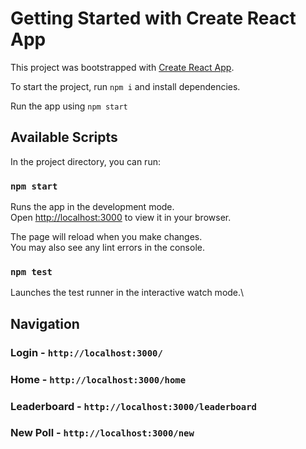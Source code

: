 # Getting Started with Create React App

This project was bootstrapped with [Create React App](https://github.com/facebook/create-react-app).

To start the project, run `npm i` and install dependencies.

Run the app using `npm start`

## Available Scripts

In the project directory, you can run:

### `npm start`

Runs the app in the development mode.\
Open [http://localhost:3000](http://localhost:3000) to view it in your browser.

The page will reload when you make changes.\
You may also see any lint errors in the console.

### `npm test`

Launches the test runner in the interactive watch mode.\

## Navigation

### Login - `http://localhost:3000/`

### Home - `http://localhost:3000/home`

### Leaderboard - `http://localhost:3000/leaderboard`

### New Poll - `http://localhost:3000/new`